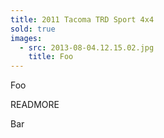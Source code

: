 ```yaml
---
title: 2011 Tacoma TRD Sport 4x4
sold: true
images:
  - src: 2013-08-04.12.15.02.jpg
    title: Foo
---
```


Foo

READMORE

Bar

